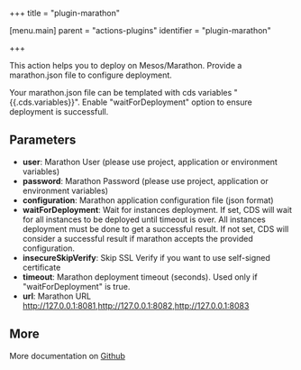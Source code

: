 +++
title = "plugin-marathon"

[menu.main]
parent = "actions-plugins"
identifier = "plugin-marathon"

+++

This action helps you to deploy on Mesos/Marathon. Provide a marathon.json file to configure deployment.

Your marathon.json file can be templated with cds variables "{{.cds.variables}}". Enable "waitForDeployment" option to ensure deployment is successfull.

## Parameters

* **user**: Marathon User (please use project, application or environment variables)
* **password**: Marathon Password (please use project, application or environment variables)
* **configuration**: Marathon application configuration file (json format)
* **waitForDeployment**: Wait for instances deployment.
If set, CDS will wait for all instances to be deployed until timeout is over. All instances deployment must be done to get a successful result.
If not set, CDS will consider a successful result if marathon accepts the provided configuration.
* **insecureSkipVerify**: Skip SSL Verify if you want to use self-signed certificate
* **timeout**: Marathon deployment timeout (seconds). Used only if "waitForDeployment" is true. 
* **url**: Marathon URL http://127.0.0.1:8081,http://127.0.0.1:8082,http://127.0.0.1:8083


## More

More documentation on [Github](https://github.com/ovh/cds/tree/master/contrib/plugins/plugin-marathon/README.md)


